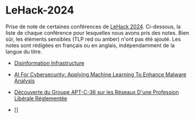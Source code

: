 # LeHack-2024

Prise de note de certaines conférences de [LeHack 2024](https://lehack.org/fr/). Ci-dessous, la liste de chaque conférence pour lesquelles nous avons pris des notes. Bien sûr, les éléments sensibles (TLP red ou amber) n'ont pas été ajouté. Les notes sont rédigées en français ou en anglais, indépendamment de la langue du titre.

- [Disinformation Infrastructure](disinformation-as-infrastructure/)

- [AI For Cybersecurity: Applying Machine Learning To Enhance Malware Analysis](malware-classification-with-ai/)

- [Découverte du Groupe APT-C-36 sur les Réseaux D'une Profession Libérale Réglementée](apt-c-36/)

- []

